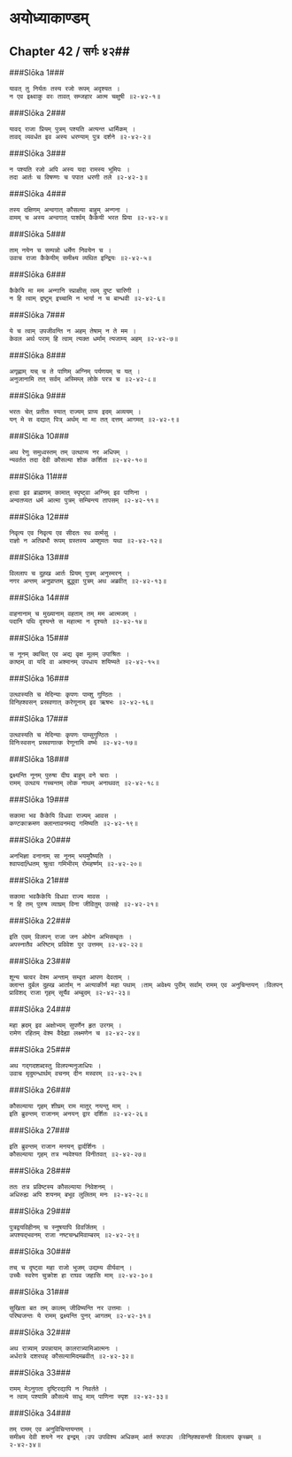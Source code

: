 अयोध्याकाण्डम्
===============================


## Chapter 42  / सर्गः ४२##


###Slōka 1###


    यावत् तु निर्यतः तस्य रजो रूपम् अदृश्यत ।
    न एव इक्ष्वाकु वरः तावत् सम्जहार आत्म चक्षुषी ॥२-४२-१॥


###Slōka 2###


    यावद् राजा प्रियम् पुत्रम् पश्यति अत्यन्त धार्मिकम् ।
    तावद् व्यवर्धत इव अस्य धरण्याम् पुत्र दर्शने ॥२-४२-२॥


###Slōka 3###


    न पश्यति रजो अपि अस्य यदा रामस्य भूमिपः ।
    तदा आर्तः च विषण्णः च पपात धरणी तले ॥२-४२-३॥


###Slōka 4###


    तस्य दक्षिणम् अन्वगात् कौसल्या बाहुम् अन्गना ।
    वामम् च अस्य अन्वगात् पार्श्वम् कैकेयी भरत प्रिया ॥२-४२-४॥


###Slōka 5###


    ताम् नयेन च सम्पन्नो धर्मेण निवयेन च ।
    उवाच राजा कैकेयीम् समीक्ष्य व्यथित इन्द्रियः ॥२-४२-५॥


###Slōka 6###


    कैकेयि मा मम अन्गानि स्प्राक्षीस् त्वम् दुष्ट चारिणी ।
    न हि त्वाम् द्रष्टुम् इच्चामि न भार्या न च बान्धवी ॥२-४२-६॥


###Slōka 7###


    ये च त्वाम् उपजीवन्ति न अहम् तेषाम् न ते मम ।
    केवल अर्थ पराम् हि त्वाम् त्यक्त धर्माम् त्यजाम्य् अहम् ॥२-४२-७॥


###Slōka 8###


    अगृह्णाम् यच् च ते पाणिम् अग्निम् पर्यणयम् च यत् ।
    अनुजानामि तत् सर्वम् अस्मिम्ल् लोके परत्र च ॥२-४२-८॥


###Slōka 9###


    भरतः चेत् प्रतीतः स्यात् राज्यम् प्राप्य इदम् अव्ययम् ।
    यन् मे स दद्यात् पित्र् अर्थम् मा मा तत् दत्तम् आगमत् ॥२-४२-९॥


###Slōka 10###


    अथ रेणु समुध्वस्तम् तम् उत्थाप्य नर अधिपम् ।
    न्यवर्तत तदा देवी कौसल्या शोक कर्शिता ॥२-४२-१०॥


###Slōka 11###


    हत्वा इव ब्राह्मणम् कामात् स्पृष्ट्वा अग्निम् इव पाणिना ।
    अन्वतप्यत धर्म आत्मा पुत्रम् सम्चिन्त्य तापसम् ॥२-४२-११॥


###Slōka 12###


    निवृत्य एव निवृत्य एव सीदतः रथ वर्त्मसु ।
    राज्ञो न अतिबभौ रूपम् ग्रस्तस्य अम्शुमतः यथा ॥२-४२-१२॥


###Slōka 13###


    विललाप च दुह्ख आर्तः प्रियम् पुत्रम् अनुस्मरन् ।
    नगर अन्तम् अनुप्राप्तम् बुद्ध्वा पुत्रम् अथ अब्रवीत् ॥२-४२-१३॥


###Slōka 14###


    वाहनानाम् च मुख्यानाम् वहताम् तम् मम आत्मजम् ।
    पदानि पथि दृश्यन्ते स महात्मा न दृश्यते ॥२-४२-१४॥


###Slōka 15###


    स नूनम् क्वचित् एव अद्य वृक्ष मूलम् उपाश्रितः ।
    काष्ठम् वा यदि वा अश्मानम् उपधाय शयिष्यते ॥२-४२-१५॥


###Slōka 16###


    उत्थास्यति च मेदिन्याः कृपणः पाम्शु गुण्ठितः ।
    विनिह्श्वसन् प्रस्रवणात् करेणूनाम् इव ऋषभः ॥२-४२-१६॥


###Slōka 17###


    उत्थास्यति च मेदिन्याः कृपणः पाम्सुगुण्ठितः ।
    विनिःस्वसन् प्रस्रवणात्क रेणूनामि वर्ष्भः ॥२-४२-१७॥


###Slōka 18###


    द्रक्ष्यन्ति नूनम् पुरुषा दीघ बाहुम् वने चराः ।
    रामम् उत्थाय गच्चन्तम् लोक नाथम् अनाथवत् ॥२-४२-१८॥


###Slōka 19###


    सकामा भव कैकेयि विधवा राज्यम् आवस ।
    कण्टकाक्रमण क्लान्तावनमद्य गमिष्यति ॥२-४२-१९॥


###Slōka 20###


    अनभिज्ञा वनानाम् सा नूनम् भयमुपैष्यति ।
    श्वापदान्र्धितम् श्रुत्वा गमिभीरम् रोमहर्ष्णम् ॥२-४२-२०॥


###Slōka 21###


    सकामा भवकैकेयि विधवा राज्य मावस ।
    न हि तम् पुरुष व्याघ्रम् विना जीवितुम् उत्सहे ॥२-४२-२१॥


###Slōka 22###


    इति एवम् विलपन् राजा जन ओघेन अभिसम्वृतः ।
    अपस्नातैव अरिष्टम् प्रविवेश पुर उत्तमम् ॥२-४२-२२॥


###Slōka 23###


    शून्य चत्वर वेश्म अन्ताम् सम्वृत आपण देवताम् ।
    क्लान्त दुर्बल दुह्ख आर्ताम् न अत्याकीर्ण महा पथाम् ।ताम् अवेक्ष्य पुरीम् सर्वाम् रामम् एव अनुचिन्तयन् ।विलपन् प्राविशद् राजा गृहम् सूर्यैव अम्बुदम् ॥२-४२-२३॥


###Slōka 24###


    महा ह्रदम् इव अक्षोभ्यम् सुपर्णेन हृत उरगम् ।
    रामेण रहितम् वेश्म वैदेह्या लक्ष्मणेन च ॥२-४२-२४॥


###Slōka 25###


    अथ गद्गदशब्दस्तु विलपन्मनुजाधिपः ।
    उवाच मृदुमन्धार्थम् वचनम् दीन मस्वरम् ॥२-४२-२५॥


###Slōka 26###


    कौसल्याया गृहम् शीघ्रम् राम मातुर् नयन्तु माम् ।
    इति ब्रुवन्तम् राजानम् अनयन् द्वार दर्शितः ॥२-४२-२६॥


###Slōka 27###


    इति ब्रुवन्तम् राजान मनयन् द्वार्दर्शिनः ।
    कौसल्याया गृहम् तत्र न्यवेश्यत विनीतवत् ॥२-४२-२७॥


###Slōka 28###


    ततः तत्र प्रविष्टस्य कौसल्याया निवेशनम् ।
    अधिरुह्य अपि शयनम् बभूव लुलितम् मनः ॥२-४२-२८॥


###Slōka 29###


    पुत्रद्वयविहीनम् च स्नुषयापि विवर्जितम् ।
    अपश्यद्भवनम् राजा नष्टचन्ध्रमिवाम्बरम् ॥२-४२-२९॥


###Slōka 30###


    तच् च दृष्ट्वा महा राजो भुजम् उद्यम्य वीर्यवान् ।
    उच्चैः स्वरेण चुक्रोश हा राघव जहासि माम् ॥२-४२-३०॥


###Slōka 31###


    सुखिता बत तम् कालम् जीविष्यन्ति नर उत्तमाः ।
    परिष्वजन्तः ये रामम् द्रक्ष्यन्ति पुनर् आगतम् ॥२-४२-३१॥


###Slōka 32###


    अथ रात्र्याम् प्रपन्नायाम् कालरात्र्यामिआत्मनः ।
    अर्धरात्रे दशरथह् कौसल्यामिदमब्रवीत् ॥२-४२-३२॥


###Slōka 33###


    रामम् मेऽनुगता दृष्टिरद्यापि न निवर्तते ।
    न त्वाम् पश्यामि कौसल्ये साधु माम् पाणिना स्पृश ॥२-४२-३३॥


###Slōka 34###


    तम् रामम् एव अनुविचिन्तयन्तम् ।
    समीक्ष्य देवी शयने नर इन्द्रम् ।उप उपविश्य अधिकम् आर्त रूपाउप ।विनिह्श्वसन्ती विललाप कृच्च्रम् ॥२-४२-३४॥


